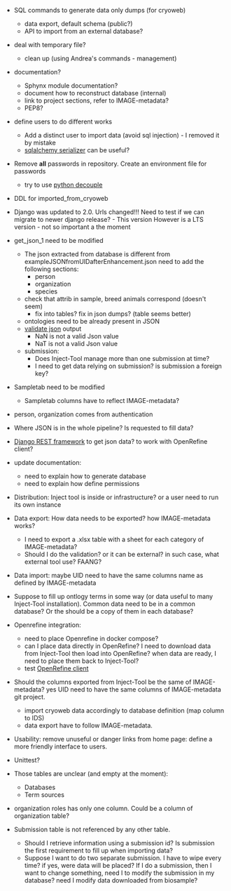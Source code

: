 
* SQL commands to generate data only dumps (for cryoweb)
  - data export, default schema (public?)
  - API to import from an external database?

* deal with temporary file?
  - clean up (using Andrea's commands - management)

* documentation?
  - Sphynx module documentation?
  - document how to reconstruct database (internal)
  - link to project sections, refer to IMAGE-metadata?
  - PEP8?

* define users to do different works
  - Add a distinct user to import data (avoid sql  injection) - I removed it by mistake
  - [sqlalchemy serializer](https://stackoverflow.com/questions/2786664/how-to-create-and-restore-a-backup-from-sqlalchemy)
    can be useful?

* Remove **all** passwords in repository. Create an environment file for passwords
  - try to use [python decouple](https://simpleisbetterthancomplex.com/2015/11/26/package-of-the-week-python-decouple.html)

* DDL for imported_from_cryoweb

* Django was updated to 2.0. Urls changed!!! Need to test if we can migrate to newer
  django release? - This version However is a LTS version - not so important a the moment

* get_json_1 need to be modified
  - The json extracted from database is different from exampleJSONfromUIDafterEnhancement.json
    need to add the following sections:
    * person
    * organization
    * species
  - check that attrib in sample, breed animals correspond (doesn't seem)
    * fix into tables? fix in json dumps? (table seems better)
  - ontologies need to be already present in JSON
  - [validate json](https://jsonlint.com/) output
    * NaN is not a valid Json value
    * NaT is not a valid Json value
  - submission:
    * Does Inject-Tool manage more than one submission at time?
    * I need to get data relying on submission? is submission a foreign key?

* Sampletab need to be modified
  - Sampletab columns have to reflect IMAGE-metadata?

* person, organization comes from authentication

* Where JSON is in the whole pipeline? Is requested to fill data?

* [Django REST framework](http://www.django-rest-framework.org/) to get json data?
  to work with OpenRefine client?

* update documentation:
  - need to explain how to generate database
  - need to explain how define permissions

* Distribution: Inject tool is inside or infrastructure? or a user need to run its
  own instance

* Data export: How data needs to be exported? how IMAGE-metadata works?
  - I need to export a .xlsx table with a sheet for each category of IMAGE-metadata?
  - Should I do the validation? or it can be external? in such case, what external tool
    use? FAANG?

* Data import: maybe UID need to have the same columns name as defined by IMAGE-metadata

* Suppose to fill up ontlogy terms in some way (or data useful to many Inject-Tool
  installation). Common data need to be in a common database? Or the should be a copy
  of them in each database?

* Openrefine integration:
  - need to place Openrefine in docker compose?
  - can I place data directly in OpenRefine? I need to download data from Inject-Tool
    then load into OpenRefine? when data are ready, I need to place them back to Inject-Tool?
  - test [OpenRefine client](https://github.com/OpenRefine/refine-client-py)

* Should the columns exported from Inject-Tool be the same of IMAGE-metadata? yes
  UID need to have the same columns of IMAGE-metadata git project.
  - import cryoweb data accordingly to database definition (map column to IDS)
  - data export have to follow IMAGE-metadata.

* Usability: remove unuseful or danger links from home page: define a more friendly
  interface to users.

* Unittest?

* Those tables are unclear (and empty at the moment):
  - Databases
  - Term sources

* organization roles has only one column. Could be a column of organization table?

* Submission table is not referenced by any other table.
  - Should I retrieve information using a submission id? Is submission the first
    requirement to fill up when importing data?
  - Suppose I want to do two separate submission. I have to wipe every time? if
    yes, were data will be placed? If I do a submission, then I want to change something,
    need I to modify the submission in my database? need I modify data downloaded
    from biosample?
